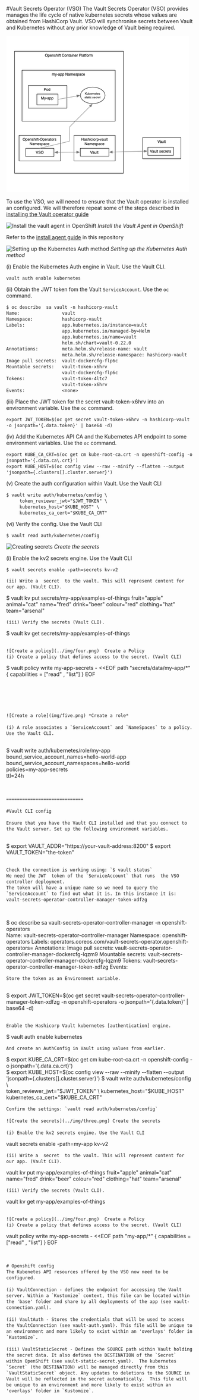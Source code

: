 #Vault Secrets Operator (VSO) 
The Vault Secrets Operator (VSO) provides manages the life cycle of native kubernetes secrets whose values are obtained from HashiCorp Vault. VSO will synchronise secrets between Vault and Kubernetes without any prior knowledge of Vault being required. 

![VSO arch](../img/vso/vso-arch.png) 

To use the VSO, we will neeed to ensure that the Vault operator is installed an configured. We will therefore repeat some of the steps described in [installing the Vault operator guide](../README.md)

![Install the vault agent in OpenShift](img/one.png)  *Install the Vault Agent in OpenShift* 

Refer to the [install agent guide](install-agent.md) in this repository  



![Setting up the Kubernetes Auth method](img/two.png)  *Setting up the Kubernetes Auth method*

(i) Enable the Kubernetes Auth engine in Vault. Use the Vault CLI. 

```
vault auth enable kubernetes
```

(ii) Obtain the JWT token fom the Vault `ServiceAccount`. Use the `oc` command. 
```
$ oc describe  sa vault -n hashicorp-vault         
Name:                vault
Namespace:           hashicorp-vault
Labels:              app.kubernetes.io/instance=vault
                     app.kubernetes.io/managed-by=Helm
                     app.kubernetes.io/name=vault
                     helm.sh/chart=vault-0.22.0
Annotations:         meta.helm.sh/release-name: vault
                     meta.helm.sh/release-namespace: hashicorp-vault
Image pull secrets:  vault-dockercfg-flp6c
Mountable secrets:   vault-token-x6hrv
                     vault-dockercfg-flp6c
Tokens:              vault-token-4ltc7
                     vault-token-x6hrv
Events:              <none>
```

(iii) Place the JWT token for the secret vault-token-x6hrv into an environment variable. Use the `oc` command. 

```
export JWT_TOKEN=$(oc get secret vault-token-x6hrv -n hashicorp-vault -o jsonpath='{.data.token}' | base64 -d)
```

(iv) Add the Kubernetes API CA and the Kubernetes API endpoint to some environment variables. Use the `oc` command. 

```
export KUBE_CA_CRT=$(oc get cm kube-root-ca.crt -n openshift-config -o jsonpath='{.data.ca\.crt}') 
export KUBE_HOST=$(oc config view --raw --minify --flatten --output 'jsonpath={.clusters[].cluster.server}')
```

(v) Create the auth configuration within Vault. Use the Vault CLI 


```
$ vault write auth/kubernetes/config \
     token_reviewer_jwt="$JWT_TOKEN" \
     kubernetes_host="$KUBE_HOST" \
     kubernetes_ca_cert="$KUBE_CA_CRT" 
```

(vi) Verify the config. Use the Vault CLI

```
$ vault read auth/kubernetes/config
```

![Creating secrets](img/three.png) *Create the secrets* 



(i) Enable the kv2 secrets engine. Use the Vault CLI 

```
$ vault secrets enable -path=secrets kv-v2
```


```
(ii) Write a  secret  to the vault. This will represent content for our app. (Vault CLI).
```
$ vault kv put secrets/my-app/examples-of-things  fruit="apple" animal="cat" name="fred" drink="beer" colour="red" clothing="hat" team="arsenal"  
```
(iii) Verify the secrets (Vault CLI). 
```
$ vault kv get secrets/my-app/examples-of-things 
```

![Create a policy](../img/four.png)  Create a Policy 
(i) Create a policy that defines access to the secret. (Vault CLI) 
```
$ vault policy write my-app-secrets - <<EOF
path "secrets/data/my-app/*" {
  capabilities = ["read" , "list"]
}
EOF
```





![Create a role](img/five.png) *Create a role*  

(i) A role associates a `ServiceAccount` and `NameSpaces` to a policy. Use the Vault CLI. 


```
$ vault write auth/kubernetes/role/my-app \
    bound_service_account_names=hello-world-app \
    bound_service_account_namespaces=hello-world \
    policies=my-app-secrets \
    ttl=24h
```


=============================

#Vault CLI config 

Ensure that you have the Vault CLI installed and that you connect to the Vault server. Set up the following environment variables.


```
$ export VAULT_ADDR="https://your-vault-address:8200"
$ export VAULT_TOKEN="the-token"
```

Check the connection is working using: `$ vault status` 
We need the JWT  token of the `ServiceAccount` that runs  the VSO controller deployment. 
The token will have a unique name so we need to query the `ServiceAccount` to find out what it is. In this instance it is: vault-secrets-operator-controller-manager-token-xdfzg

   
```
$ oc describe  sa vault-secrets-operator-controller-manager   -n openshift-operators  
Name:                vault-secrets-operator-controller-manager
Namespace:           openshift-operators
Labels:              operators.coreos.com/vault-secrets-operator.openshift-operators=
Annotations:         <none>
Image pull secrets:  vault-secrets-operator-controller-manager-dockercfg-lqzm9
Mountable secrets:   vault-secrets-operator-controller-manager-dockercfg-lqzm9
Tokens:              vault-secrets-operator-controller-manager-token-xdfzg
Events:              <none>
```
Store the token as an Environment variable.
  
```
$ export JWT_TOKEN=$(oc get secret vault-secrets-operator-controller-manager-token-xdfzg  -n openshift-operators -o jsonpath='{.data.token}' | base64 -d)

``` 

Enable the Hashicorp Vault kubernetes [authentication] engine. 

```
$ vault auth enable kubernetes
```
And create an AuthConfig in Vault using values from earlier. 
```
$ export KUBE_CA_CRT=$(oc get cm kube-root-ca.crt -n openshift-config -o jsonpath='{.data.ca\.crt}')   
$ export KUBE_HOST=$(oc config view --raw --minify --flatten --output 'jsonpath={.clusters[].cluster.server}')
$ vault write auth/kubernetes/config \                                                                 
     token_reviewer_jwt="$JWT_TOKEN" \
     kubernetes_host="$KUBE_HOST" \
     kubernetes_ca_cert="$KUBE_CA_CRT"

```
Confirm the settings: `vault read auth/kubernetes/config`

![Create the secrets](../img/three.png) Create the secrets 

(i) Enable the kv2 secrets engine. Use the Vault CLI
```
vault secrets enable -path=my-app  kv-v2

```
(ii) Write a  secret  to the vault. This will represent content for our app. (Vault CLI).
```
vault kv put my-app/examples-of-things  fruit="apple" animal="cat" name="fred" drink="beer" colour="red" clothing="hat" team="arsenal"  
```
(iii) Verify the secrets (Vault CLI). 
```
vault kv get my-app/examples-of-things 
```

![Create a policy](../img/four.png)  Create a Policy 
(i) Create a policy that defines access to the secret. (Vault CLI) 
```
vault policy write my-app-secrets - <<EOF
path "my-app/*" {
  capabilities = ["read" , "list"]
}
EOF
```


# Openshift config 
The Kubenetes API resources offered by the VSO now need to be configured. 

(i) VaultConnection - defines the endpoint for accessing the Vault server. Within a `Kustomize` context, this file can be located within the 'base' folder and share by all deployments of the app (see vault-connection.yaml). 

(ii) VaultAuth - Stores the credentials that will be used to access the VaultConnection (see vault-auth.yaml). This file will be unique to an environment and more likely to exist within an 'overlays' folder in `Kustomize`.  

(iii) VaultStaticSecret - Defines the SOURCE path within Vault holding the secret data. It also defines the DESTINATION of the `Secret` within OpenShift (see vault-static-secret.yaml).  The kubernetes `Secret` (the DESTINATION) will be managed directly from this `VaultStaticSecret` object. Any updates to deletions to the SOURCE in Vault will be reflected in the secret automatically.  This file will be unique to an environment and more likely to exist within an 'overlays' folder in `Kustomize`.  


 

